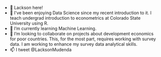 - 👋 Lackson here!
- 👀 I've been enjoying Data Science since my recent introduction to it. I teach undergrad introduction to econometrics at Colorado State University using R. 
- 🌱 I’m currently learning Machine Learning.
- 💞️ I’m looking to collaborate on projects about development economics for poor countries. This, for the most part, requires working with survey data. I am working to enhance my survey data analytical skills.
- 📫 I tweet @LacksonMudenda

<!---
lmudendajnr/lmudendajnr is a ✨ special ✨ repository because its `README.md` (this file) appears on your GitHub profile.
You can click the Preview link to take a look at your changes.
--->
